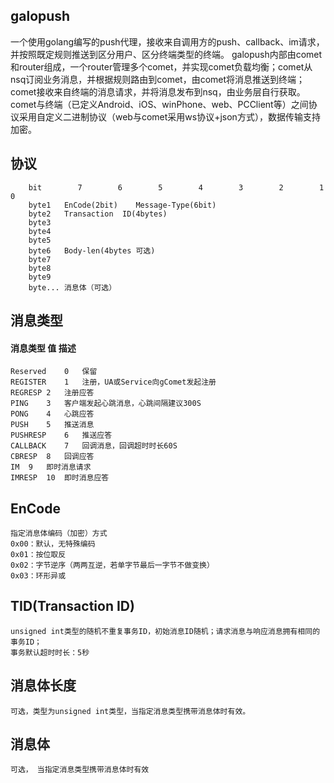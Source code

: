 ## galopush

一个使用golang编写的push代理，接收来自调用方的push、callback、im请求，并按照既定规则推送到区分用户、区分终端类型的终端。
galopush内部由comet和router组成，一个router管理多个comet，并实现comet负载均衡；comet从nsq订阅业务消息，并根据规则路由到comet，由comet将消息推送到终端；comet接收来自终端的消息请求，并将消息发布到nsq，由业务层自行获取。
comet与终端（已定义Android、iOS、winPhone、web、PCClient等）之间协议采用自定义二进制协议（web与comet采用ws协议+json方式），数据传输支持加密。

协议
------------
```
	bit        7        6        5        4        3        2        1       0
	byte1	EnCode(2bit)	Message-Type(6bit)
	byte2	Transaction  ID(4bytes)
	byte3	
	byte4	
	byte5	
	byte6	Body-len(4bytes 可选)
	byte7	
	byte8	
	byte9	
	byte...	消息体（可选）
```

消息类型
-------------
#### 消息类型	值	描述
	Reserved	0	保留
	REGISTER	1	注册，UA或Service向gComet发起注册
	REGRESP	2	注册应答
	PING	3	客户端发起心跳消息，心跳间隔建议300S
	PONG	4	心跳应答
	PUSH	5	推送消息
	PUSHRESP	6	推送应答
	CALLBACK	7	回调消息，回调超时时长60S
	CBRESP	8	回调应答
	IM	9	即时消息请求
	IMRESP	10	即时消息应答
EnCode
-------------
	指定消息体编码（加密）方式
	0x00：默认，无特殊编码
	0x01：按位取反
	0x02：字节逆序（两两互逆，若单字节最后一字节不做变换）
	0x03：环形异或
	
TID(Transaction ID)
-------------
	unsigned int类型的随机不重复事务ID，初始消息ID随机；请求消息与响应消息拥有相同的事务ID；
	事务默认超时时长：5秒

消息体长度
-------------
	可选，类型为unsigned int类型，当指定消息类型携带消息体时有效。

消息体
-------------
	可选， 当指定消息类型携带消息体时有效
